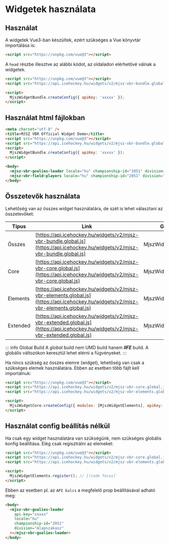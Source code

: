 # Widgetek használata

## Használat

A widgetek Vue3-ban készültek, ezért szükséges a Vue könyvtár importálása is:

```html
<script src="https://unpkg.com/vue@3"></script>
```

A `head` részbe illesztve az alábbi kódot, az oldaladon elérhetővé válnak a widgetek.

```html {2,5}
<script src="https://unpkg.com/vue@3"></script>
<script src="https://api.icehockey.hu/widgets/v2/mjsz-vbr-bundle.global.js"></script>

<script>
  MjszWidgetBundle.createConfig({ apiKey: 'xxxxx' });
</script>
```

## Használat html fájlokban

```html {10-11}
<meta charset="utf-8" />
<title>MJSZ VBR Official Widget Demo</title>
<script src="https://unpkg.com/vue@3"></script>
<script src="https://api.icehockey.hu/widgets/v2/mjsz-vbr-bundle.global.js"></script>
<script>
  MjszWidgetBundle.createConfig({ apiKey: 'xxxxx' });
</script>

<body>
  <mjsz-vbr-goalies-leader locale="hu" championship-id="2051" division="Alapszakasz"></mjsz-vbr-goalies-leader>
  <mjsz-vbr-field-players locale="hu" championship-id="2051" division="Alapszakasz"></mjsz-vbr-field-players>
</body>
```

## Összetevők használata

Lehetőség van az összes widget használatára, de szét is lehet választani az összetevőket:

| Típus    | Link                                                                                                                               | Globális változó           |
| -------- | ---------------------------------------------------------------------------------------------------------------------------------- | -------------------------- |
| Összes   | [https://api.icehockey.hu/widgets/v2/mjsz-vbr-bundle.global.js](https://api.icehockey.hu/widgets/v2/mjsz-vbr-bundle.global.js)     | MjszWidgetBundle           |
| Core     | [https://api.icehockey.hu/widgets/v2/mjsz-vbr-core.global.js](https://api.icehockey.hu/widgets/v2/mjsz-vbr-core.global.js)         | MjszWidgetCore             |
| Elements | [https://api.icehockey.hu/widgets/v2/mjsz-vbr-elements.global.js](https://api.icehockey.hu/widgets/v2/mjsz-vbr-elements.global.js) | MjszWidgetElements         |
| Extended | [https://api.icehockey.hu/widgets/v2/mjsz-vbr-extended.global.js](https://api.icehockey.hu/widgets/v2/mjsz-vbr-extended.global.js) | MjszWidgetExtendedElements |

::: info Global Build
A _global_ build nem UMD build hanem **_IIFE_** build. A globális változókon keresztül lehet elérni a fügvényeket.
:::

Ha nincs szükség az összes elemre (widget), lehetőség van csak a szükséges elemek használatára. Ebben az esetben több fájlt kell importálnuk:

```html {2-3}
<script src="https://unpkg.com/vue@3"></script>
<script src="https://api.icehockey.hu/widgets/v2/mjsz-vbr-core.global.js"></script>
<script src="https://api.icehockey.hu/widgets/v2/mjsz-vbr-elements.global.js"></script>

<script>
  MjszWidgetCore.createConfig({ modules: [MjszWidgetElements], apiKey: 'xxxxx' });
</script>
```

## Használat config beállítás nélkül

Ha csak egy widget használatára van szükségünk, nem szükséges globális konfig beállítása. Elég csak regisztrálni az elemeket:

```html
<script src="https://unpkg.com/vue@3"></script>
<script src="https://api.icehockey.hu/widgets/v2/mjsz-vbr-core.global.js"></script>
<script src="https://api.icehockey.hu/widgets/v2/mjsz-vbr-elements.global.js"></script>

<script>
  MjszWidgetElements.register(); // [!code focus]
</script>
```

Ebben az esetben pl. az `API kulcs` a megfelelő prop beállításával adható meg:

```html
<body>
  <mjsz-vbr-goalies-leader
    api-key="xxxxx"
    locale="hu"
    championship-id="2051"
    division="Alapszakasz"
  ></mjsz-vbr-goalies-leader>
</body>
```
